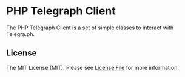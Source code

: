 # PHP Telegraph Client

The PHP Telegraph Client is a set of simple classes to interact with Telegra.ph.

## License 
The MIT License (MIT). Please see [License File](LICENSE) for more information.

